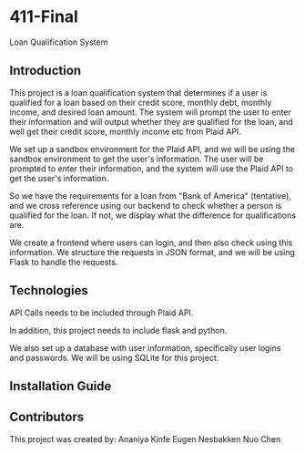# 411-Final

Loan Qualification System

## Introduction

This project is a loan qualification system that determines if a user is qualified for a loan based on their credit score, monthly debt, monthly income, and desired loan amount. The system will prompt the user to enter their information and will output whether they are qualified for the loan, and well get their credit score, monthly income etc from Plaid API.

We set up a sandbox environment for the Plaid API, and we will be using the sandbox environment to get the user's information. The user will be prompted to enter their information, and the system will use the Plaid API to get the user's information.

So we have the requirements for a loan from "Bank of America" (tentative), and we cross reference using our backend to check whether a person is qualified for the loan. If not, we display what the difference for qualifications are.

We create a frontend where users can login, and then also check using this information. We structure the requests in JSON format, and we will be using Flask to handle the requests.

## Technologies

API Calls needs to be included through Plaid API.

In addition, this project needs to include flask and python.

We also set up a database with user information, specifically user logins and passwords. We will be using SQLite for this project.

## Installation Guide

## Contributors

This project was created by:
Ananiya Kinfe
Eugen Nesbakken
Nuo Chen
